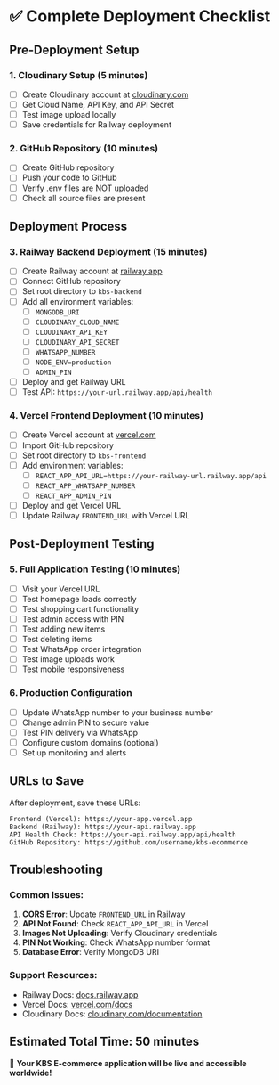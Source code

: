 # ✅ Complete Deployment Checklist

## Pre-Deployment Setup

### 1. Cloudinary Setup (5 minutes)
- [ ] Create Cloudinary account at [cloudinary.com](https://cloudinary.com)
- [ ] Get Cloud Name, API Key, and API Secret
- [ ] Test image upload locally
- [ ] Save credentials for Railway deployment

### 2. GitHub Repository (10 minutes)
- [ ] Create GitHub repository
- [ ] Push your code to GitHub
- [ ] Verify .env files are NOT uploaded
- [ ] Check all source files are present

## Deployment Process

### 3. Railway Backend Deployment (15 minutes)
- [ ] Create Railway account at [railway.app](https://railway.app)
- [ ] Connect GitHub repository
- [ ] Set root directory to `kbs-backend`
- [ ] Add all environment variables:
  - [ ] `MONGODB_URI`
  - [ ] `CLOUDINARY_CLOUD_NAME`
  - [ ] `CLOUDINARY_API_KEY`
  - [ ] `CLOUDINARY_API_SECRET`
  - [ ] `WHATSAPP_NUMBER`
  - [ ] `NODE_ENV=production`
  - [ ] `ADMIN_PIN`
- [ ] Deploy and get Railway URL
- [ ] Test API: `https://your-url.railway.app/api/health`

### 4. Vercel Frontend Deployment (10 minutes)
- [ ] Create Vercel account at [vercel.com](https://vercel.com)
- [ ] Import GitHub repository
- [ ] Set root directory to `kbs-frontend`
- [ ] Add environment variables:
  - [ ] `REACT_APP_API_URL=https://your-railway-url.railway.app/api`
  - [ ] `REACT_APP_WHATSAPP_NUMBER`
  - [ ] `REACT_APP_ADMIN_PIN`
- [ ] Deploy and get Vercel URL
- [ ] Update Railway `FRONTEND_URL` with Vercel URL

## Post-Deployment Testing

### 5. Full Application Testing (10 minutes)
- [ ] Visit your Vercel URL
- [ ] Test homepage loads correctly
- [ ] Test shopping cart functionality
- [ ] Test admin access with PIN
- [ ] Test adding new items
- [ ] Test deleting items
- [ ] Test WhatsApp order integration
- [ ] Test image uploads work
- [ ] Test mobile responsiveness

### 6. Production Configuration
- [ ] Update WhatsApp number to your business number
- [ ] Change admin PIN to secure value
- [ ] Test PIN delivery via WhatsApp
- [ ] Configure custom domains (optional)
- [ ] Set up monitoring and alerts

## URLs to Save

After deployment, save these URLs:

```
Frontend (Vercel): https://your-app.vercel.app
Backend (Railway): https://your-api.railway.app
API Health Check: https://your-api.railway.app/api/health
GitHub Repository: https://github.com/username/kbs-ecommerce
```

## Troubleshooting

### Common Issues:
1. **CORS Error**: Update `FRONTEND_URL` in Railway
2. **API Not Found**: Check `REACT_APP_API_URL` in Vercel
3. **Images Not Uploading**: Verify Cloudinary credentials
4. **PIN Not Working**: Check WhatsApp number format
5. **Database Error**: Verify MongoDB URI

### Support Resources:
- Railway Docs: [docs.railway.app](https://docs.railway.app)
- Vercel Docs: [vercel.com/docs](https://vercel.com/docs)
- Cloudinary Docs: [cloudinary.com/documentation](https://cloudinary.com/documentation)

## Estimated Total Time: 50 minutes

🎉 **Your KBS E-commerce application will be live and accessible worldwide!**